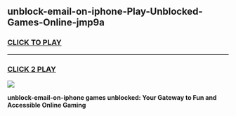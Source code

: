 
## unblock-email-on-iphone-Play-Unblocked-Games-Online-jmp9a
<h3>
<a href="https://premium76.site?title=unblock-email-on-iphone&ref=25A">CLICK TO PLAY</a></h3>
<hr>

<h3>
<a href="https://premium76.site?title=unblock-email-on-iphone&ref=25A">CLICK 2 PLAY</a>
  
</h3>

<a href="https://premium76.site?title=unblock-email-on-iphone&ref=25A"><img src="https://clearcache.store/games.png"></a>


**unblock-email-on-iphone games unblocked: Your Gateway to Fun and Accessible Online Gaming**
